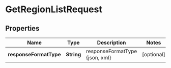 
# GetRegionListRequest

## Properties
Name | Type | Description | Notes
------------ | ------------- | ------------- | -------------
**responseFormatType** | **String** | responseFormatType {json, xml} |  [optional]



